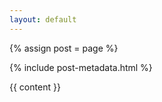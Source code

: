 ```yaml
---
layout: default
---
```


{% assign post = page %}

<!-- <style>
	$secondary-color: #000;
	body {
  		color: #000;
  		background-color: #fff;
	}
	.topnav {
  		background-color: #fff;
  		color: #000;
	}
	.topnav a {
	  color: #000;
	}
	.logo {
	  background-color: #fff;
	}
	.post-meta {
	    color: #000;
	}
</style> -->

{% include post-metadata.html %}

<div class="post-content">
{{ content }}
</div>